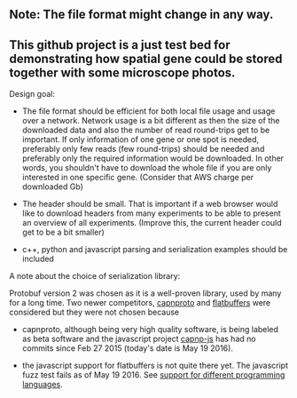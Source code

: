 ## Note: The file format might change in any way.
## This github project is a just test bed for demonstrating how spatial gene could be stored together with some microscope photos.


Design goal:

- The file format should be efficient for both local file usage and usage over a network. Network usage is a bit different
as then the size of the downloaded data and also the number of read round-trips get to be important.
If only information of one gene or one spot is needed, preferably only few reads (few round-trips) should be needed and preferably only the required information would be downloaded. In other words, you shouldn't have to download the whole file
if you are only interested in one specific gene.
(Consider that AWS charge per downloaded Gb)

- The header should be small. That is important if a web browser would like to download headers from many experiments to
be able to present an overview of all experiments. (Improve this, the current header could get to be a bit smaller)

- c++, python and javascript parsing and serialization examples should be included

A note about the choice of serialization library:

Protobuf version 2 was chosen as it is a well-proven library, used by many for a long time.
Two newer competitors, [capnproto](https://capnproto.org/) and [flatbuffers](http://google.github.io/flatbuffers/) were considered but they were not chosen because

- capnproto, although being very high quality software, is being labeled as beta software and the javascript project [capnp-js](https://github.com/capnp-js/serialization) has had no commits since  Feb 27 2015 (today's date is May 19 2016).

- the javascript support for flatbuffers is not quite there yet. The javascript fuzz test fails as of May 19 2016. See [support for different programming languages](http://google.github.io/flatbuffers/flatbuffers_support.html).

